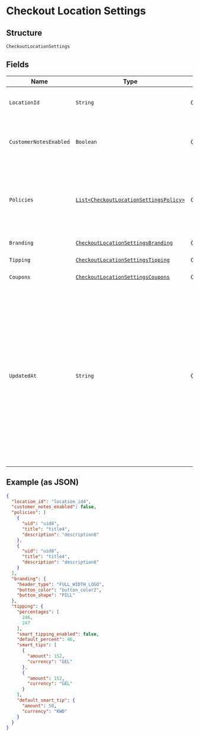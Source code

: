 
# Checkout Location Settings

## Structure

`CheckoutLocationSettings`

## Fields

| Name | Type | Tags | Description | Getter |
|  --- | --- | --- | --- | --- |
| `LocationId` | `String` | Optional | The ID of the location that these settings apply to. | String getLocationId() |
| `CustomerNotesEnabled` | `Boolean` | Optional | Indicates whether customers are allowed to leave notes at checkout. | Boolean getCustomerNotesEnabled() |
| `Policies` | [`List<CheckoutLocationSettingsPolicy>`](../../doc/models/checkout-location-settings-policy.md) | Optional | Policy information is displayed at the bottom of the checkout pages.<br>You can set a maximum of two policies. | List<CheckoutLocationSettingsPolicy> getPolicies() |
| `Branding` | [`CheckoutLocationSettingsBranding`](../../doc/models/checkout-location-settings-branding.md) | Optional | - | CheckoutLocationSettingsBranding getBranding() |
| `Tipping` | [`CheckoutLocationSettingsTipping`](../../doc/models/checkout-location-settings-tipping.md) | Optional | - | CheckoutLocationSettingsTipping getTipping() |
| `Coupons` | [`CheckoutLocationSettingsCoupons`](../../doc/models/checkout-location-settings-coupons.md) | Optional | - | CheckoutLocationSettingsCoupons getCoupons() |
| `UpdatedAt` | `String` | Optional | The timestamp when the settings were last updated, in RFC 3339 format.<br>Examples for January 25th, 2020 6:25:34pm Pacific Standard Time:<br>UTC: 2020-01-26T02:25:34Z<br>Pacific Standard Time with UTC offset: 2020-01-25T18:25:34-08:00 | String getUpdatedAt() |

## Example (as JSON)

```json
{
  "location_id": "location_id4",
  "customer_notes_enabled": false,
  "policies": [
    {
      "uid": "uid8",
      "title": "title4",
      "description": "description8"
    },
    {
      "uid": "uid8",
      "title": "title4",
      "description": "description8"
    }
  ],
  "branding": {
    "header_type": "FULL_WIDTH_LOGO",
    "button_color": "button_color2",
    "button_shape": "PILL"
  },
  "tipping": {
    "percentages": [
      246,
      247
    ],
    "smart_tipping_enabled": false,
    "default_percent": 46,
    "smart_tips": [
      {
        "amount": 152,
        "currency": "GEL"
      },
      {
        "amount": 152,
        "currency": "GEL"
      }
    ],
    "default_smart_tip": {
      "amount": 58,
      "currency": "KWD"
    }
  }
}
```

